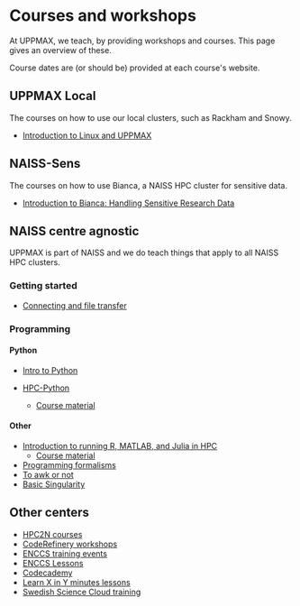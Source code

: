 # Courses and workshops

At UPPMAX, we teach, by providing workshops and courses.
This page gives an overview of these.

Course dates are (or should be) provided at each course's website.

## UPPMAX Local

The courses on how to use our local clusters,
such as Rackham and Snowy.

- [Introduction to Linux and UPPMAX](uppmax_intro_course.md)


## NAISS-Sens

The courses on how to use Bianca,
a NAISS HPC cluster for sensitive data.

- [Introduction to Bianca: Handling Sensitive Research Data](bianca_intro.md)


## NAISS centre agnostic

UPPMAX is part of NAISS and we do teach things that apply
to all NAISS HPC clusters.

### Getting started

- [Connecting and file transfer](naiss_transfer.md)

### Programming

#### Python

- [Intro to Python](intro_to_python.md)

- [HPC-Python](https://www.uu.se/centrum/uppmax/utbildning/kurser-och-workshops/hpc-python)
    - [Course material](https://uppmax.github.io/HPC-python/index.html)

#### Other

- [Introduction to running R, MATLAB, and Julia in HPC](R_matlab_julia.md)
    - [Course material](https://uppmax.github.io/HPC-python/index.html)
- [Programming formalisms](https://uppmax.github.io/programming_formalisms_intro/index.html)
- [To awk or not](https://pmitev.github.io/to-awk-or-not/)
- [Basic Singularity](https://pmitev.github.io/UPPMAX-Singularity-workshop/)

## Other centers

- [HPC2N courses](https://www.hpc2n.umu.se/events/courses)
- [CodeRefinery workshops](https://coderefinery.org/workshops/upcoming/)
- [ENCCS training events](https://enccs.se/events)
- [ENCCS Lessons](https://enccs.se/lessons/)
- [Codecademy](https://www.codecademy.com/)
- [Learn X in Y minutes lessons](https://learnxinyminutes.com)
- [Swedish Science Cloud training](https://github.com/SNICScienceCloud/technical-training)
